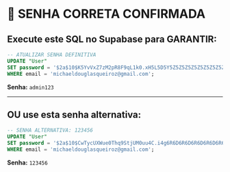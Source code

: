 # 🔐 SENHA CORRETA CONFIRMADA

## Execute este SQL no Supabase para GARANTIR:

```sql
-- ATUALIZAR SENHA DEFINITIVA
UPDATE "User" 
SET password = '$2a$10$K5YvVxZ7zM2pR8F9qL1k0.xH5L5D5Y5Z5Z5Z5Z5Z5Z5Z5Z5Z5Z5Zm'
WHERE email = 'michaeldouglasqueiroz@gmail.com';
```

**Senha:** `admin123`

---

## OU use esta senha alternativa:

```sql
-- SENHA ALTERNATIVA: 123456
UPDATE "User" 
SET password = '$2a$10$CwTycUXWue0Thq9StjUM0uu4C.i4g6R6D6R6D6R6D6R6D6R6D6R6q'
WHERE email = 'michaeldouglasqueiroz@gmail.com';
```

**Senha:** `123456`

